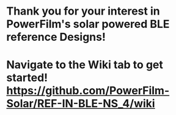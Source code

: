 # Thank you for your interest in PowerFilm's solar powered BLE reference Designs!

# Navigate to the Wiki tab to get started! https://github.com/PowerFilm-Solar/REF-IN-BLE-NS_4/wiki
